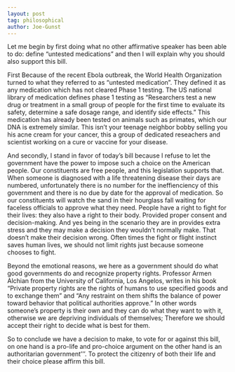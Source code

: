 ```yaml
---
layout: post
tag: philosophical
author: Joe-Gunst
---
```


Let me begin by first doing what no other affirmative speaker has been able to do: define “untested medications” and then I will explain why you should also support this bill. 

First
Because of the recent Ebola outbreak, the World Health Organization turned to what they referred to as “untested medication”.  They defined it as any medication which has not cleared Phase 1 testing.  The US national library of medication defines phase 1 testing as “Researchers test a new drug or treatment in a small group of people for the first time to evaluate its safety, determine a safe dosage range, and identify side effects.” This medication has already been tested on animals such as primates, which our DNA is extremely similar. This isn’t your teenage neighbor bobby selling you his acne cream for your cancer, this a group of dedicated reseachers and scientist working on a cure or vaccine for your disease. 

And secondly, I stand in favor of today’s bill because I refuse to let the government have the power to impose such a choice on the American people. Our constituents are free people, and this legislation supports that.
When someone is diagnosed with a life threatening disease their days are numbered, unfortunately there is no number for the ineffienciency of this government and there is no due by date for the approval of medication. So our constituents will watch the sand in their hourglass fall waiting for faceless officials to approve what they need.
People have a right to fight for their lives: they also have a right to their body. Provided proper consent and decision-making. And yes being in the scenario they are in provides extra stress and they may make a decision they wouldn’t normally make. That doesn’t make their decision wrong. Often times the fight or flight instinct saves human lives, we should not limit rights just because someone chooses to fight.

Beyond the emotional reasons, we here as a government should do what good governments do and recognize property rights. Professor Armen Alchian from the University of California, Los Angelos, writes in his book “Private property rights are the rights of humans to use specified goods and to exchange them” and “Any restraint on them shifts the balance of power toward behavior that political authorities approve.” In other words someone’s property is their own and they can do what they want to with it, otherwise we are depriving individuals of themselves; Therefore we should accept their right to decide what is best for them.

So to conclude we have a decision to make, to vote for or against this bill, on one hand is a pro-life and pro-choice argument on the other hand is an authoritarian government’’’. To protect the citizenry of both their life and their choice please affirm this bill.

